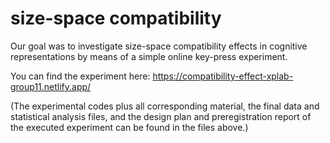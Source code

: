 # size-space compatibility

Our goal was to investigate size-space compatibility effects in cognitive representations by means of a simple online key-press experiment.

You can find the experiment here: https://compatibility-effect-xplab-group11.netlify.app/
         
(The experimental codes plus all corresponding material, the final data and statistical analysis files, and the design plan and preregistration report of the executed experiment can be found in the files above.)
